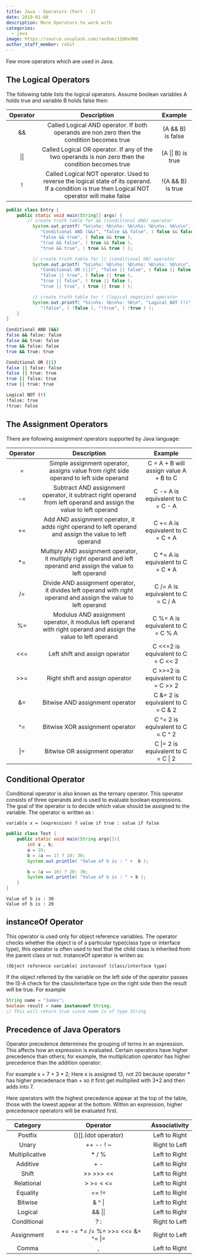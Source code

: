 ```yaml
---
title: Java - Operators (Part - 2)
date: 2019-01-08
description: More Operators to work with
categories:
  - java
image: https://source.unsplash.com/random/1200x900
author_staff_member: rohit
---
```


Few more operators which are used in Java.

## The Logical Operators
The following table lists the logical operators. Assume boolean variables A holds true and variable B holds false then:

| Operator  | Description   | Example   |
| :----:    | :---:         | :---:     |
| &&        | Called Logical AND operator. If both operands are non zero then the condition becomes true | (A && B) is false |
| \\|\\|    | Called Logical OR operator. If any of the two operands is non zero then the condition becomes true | (A \\|\\| B) is true |
| !         | Called Logical NOT operator. Used to reverse the logical state of its operand. If a condition is true then Logical NOT operator will make false | !(A && B) is true |

```java
public class Entry {
	public static void main(String[] args) {
		// create truth table for && (conditional AND) operator
	      System.out.printf( "%s\n%s: %b\n%s: %b\n%s: %b\n%s: %b\n\n",
	         "Conditional AND (&&)", "false && false", ( false && false ),
	         "false && true", ( false && true ), 
	         "true && false", ( true && false ),
	         "true && true", ( true && true ) );

	      // create truth table for || (conditional OR) operator
	      System.out.printf( "%s\n%s: %b\n%s: %b\n%s: %b\n%s: %b\n\n",
	         "Conditional OR (||)", "false || false", ( false || false ),
	         "false || true", ( false || true ),
	         "true || false", ( true || false ),
	         "true || true", ( true || true ) );

	      // create truth table for ! (logical negation) operator
	      System.out.printf( "%s\n%s: %b\n%s: %b\n", "Logical NOT (!)",
	         "!false", ( !false ), "!true", ( !true ) );
	}
}
```

```bash
Conditional AND (&&)
false && false: false
false && true: false
true && false: false
true && true: true

Conditional OR (||)
false || false: false
false || true: true
true || false: true
true || true: true

Logical NOT (!)
!false: true
!true: false
```


## The Assignment Operators
There are following assignment operators supported by Java language:

| Operator  | Description   | Example   |
| :----:    | :---:         | :---:     |
| = | Simple assignment operator, assigns value from right side operand to left side operand | C = A + B will assign value A + B to C |
| -= | Subtract AND assignment operator, it subtract right operand from left operand and assign the value to left operand | C -= A is equivalent to C = C - A |
| += | Add AND assignment operator, it adds right operand to left operand and assign the value to left operand | C += A is equivalent to C = C + A |
| *= | Multiply AND assignment operator, it multiply right operand and left operand and assign the value to left operand | C *= A is equivalent to C = C * A |
| /= | Divide AND assignment operator, it divides left operand with right operand and assign the value to left operand | C /= A is equivalent to C = C / A |
| %= | Modulus AND assignment operator, it modulus left operand with right operand and assign the value to left operand | C %= A is equivalent to C = C % A |
| <<= | Left shift and assign operator | C <<=2  is equivalent to C = C << 2 |
| >>= | Right shift and assign operator | C >>=2  is equivalent to C = C >> 2 |
| &= | Bitwise AND assignment operator | C &= 2  is equivalent to C = C & 2 |
| ^= | Bitwise XOR assignment operator | C ^= 2  is equivalent to C = C ^ 2 |
| \\|= | Bitwise OR assignment operator | C \\|= 2  is equivalent to C = C \\| 2 |


## Conditional Operator
Conditional operator is also known as the ternary operator. This operator consists of three operands and is used to evaluate boolean expressions. The goal of the operator is to decide which value should be assigned to the variable. The operator is written as :

```text
variable x = (expression) ? value if true : value if false
```

```java
public class Test {
	public static void main(String args[]){
		int a , b;
		a = 10;
		b = (a == 1) ? 20: 30;
		System.out.println( "Value of b is : " +  b );

		b = (a == 10) ? 20: 30;
		System.out.println( "Value of b is : " + b );
	}
}
```
```text
Value of b is : 30
Value of b is : 20
```

## instanceOf Operator
This operator is used only for object reference variables. The operator checks whether the object is of a particular type(class type or interface type), this operator is often used to test that the child class is inherited from the parent class or not. instanceOf operator is wriiten as:

```text
(Object reference variable) instanceof (class/interface type)
```

If the object referred by the variable on the left side of the operator passes the IS-A check for the class/interface type on the right side then the result will be true. For example 

```java
String name = "James";
boolean result = name instanceof String;
// This will return true since name is of type String
```

## Precedence of Java Operators
Operator precedence determines the grouping of terms in an expression. This affects how an expression is evaluated. Certain operators have higher precedence than others; for example, the multiplication operator has higher precedence than the addition operator:

For example x = 7 + 3 * 2; Here x is assigned 13, not 20 because operator * has higher precedenace than + so it first get multiplied with 3*2 and then adds into 7.

Here operators with the highest precedence appear at the top of the table, those with the lowest appear at the bottom. Within an expression, higher precedenace operators will be evaluated first.

| Category  | Operator   | Associativity   |
| :----:    | :---:         | :---:     |
| Postfix   | ()[].(dot operator)| Left to Right |
| Unary   | ++ -- ! ~ | Right to Left |
| Multiplicative   | * / % | Left to Right |
| Additive   | + - | Left to Right |
| Shift   | >> >>> << | Left to Right |
| Relational   | > >= < <= | Left to Right |
| Equality   | == != | Left to Right |
| Bitwise   | & ^ \\| | Left to Right |
| Logical   | && \\|\\| | Left to Right |
| Conditional      | ? : | Right to Left |
| Assignment      | = += -= *= /= %= >>= <<= &= ^= \\|= | Right to Left |
| Comma      | , | Left to Right |













